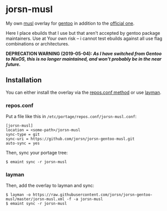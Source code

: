 jorsn-musl
===========

My own [musl] overlay for [gentoo] in addition to the [official one][musl-overlay].

Here I place ebuilds that I use but that aren't accepted by gentoo
package maintainers. Use at Your own risk – i cannot test ebuilds against all use
flag combinations or architectures.

**DEPRECATION WARNING (2019-05-04): *As I have switched from Gentoo to NixOS, this is no longer maintained, and won't probably be in the near future.***


Installation
-------------

You can either install the overlay via the [repos.conf method][repos.conf] or
use [layman].


### repos.conf

Put a file like this in `/etc/portage/repos.conf/jorsn-musl.conf`:

	[jorsn-musl]
	location = <some-path>/jorsn-musl
	sync-type = git
	sync-uri = https://github.com/jorsn/jorsn-gentoo-musl.git
	auto-sync = yes

Then, sync your portage tree:

	$ emaint sync -r jorsn-musl


### layman

Then, add the overlay to layman and sync:

	$ layman -o https://raw.githubusercontent.com/jorsn/jorsn-gentoo-musl/master/jorsn-musl.xml -f -a jorsn-musl
	$ emaint sync -r jorsn-musl



[musl]:         https://www.musl-libc.org
[gentoo]:       https://gentoo.org
[musl-overlay]: https://github.com/gentoo/musl
[repos.conf]:   https://wiki.gentoo.org/wiki/Repos.conf
[layman]:       https://wiki.gentoo.org/wiki/Layman


<!-- vim: sw=4 ts=4
-->
